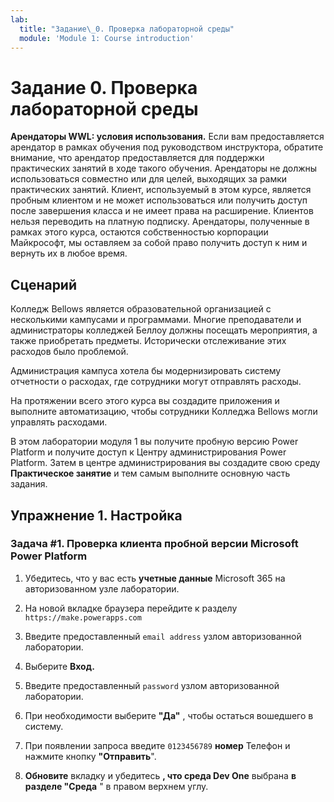 ```yaml
---
lab:
  title: "Задание\_0. Проверка лабораторной среды"
  module: 'Module 1: Course introduction'
---
```


# Задание 0. Проверка лабораторной среды

**Арендаторы WWL: условия использования.** Если вам предоставляется арендатор в рамках обучения под руководством инструктора, обратите внимание, что арендатор предоставляется для поддержки практических занятий в ходе такого обучения. Арендаторы не должны использоваться совместно или для целей, выходящих за рамки практических занятий. Клиент, используемый в этом курсе, является пробным клиентом и не может использоваться или получить доступ после завершения класса и не имеет права на расширение. Клиентов нельзя переводить на платную подписку. Арендаторы, полученные в рамках этого курса, остаются собственностью корпорации Майкрософт, мы оставляем за собой право получить доступ к ним и вернуть их в любое время. 

## Сценарий

Колледж Bellows является образовательной организацией с несколькими кампусами и программами. Многие преподаватели и администраторы колледжей Беллоу должны посещать мероприятия, а также приобретать предметы. Исторически отслеживание этих расходов было проблемой.

Администрация кампуса хотела бы модернизировать систему отчетности о расходах, где сотрудники могут отправлять расходы. 

На протяжении всего этого курса вы создадите приложения и выполните автоматизацию, чтобы сотрудники Колледжа Bellows могли управлять расходами.

В этом лаборатории модуля 1 вы получите пробную версию Power Platform и получите доступ к Центру администрирования Power Platform. Затем в центре администрирования вы создадите свою среду **Практическое занятие** и тем самым выполните основную часть задания.


## Упражнение 1. Настройка

### Задача #1. Проверка клиента пробной версии Microsoft Power Platform

1.  Убедитесь, что у вас есть **учетные данные** Microsoft 365 на авторизованном узле лаборатории. 

2.  На новой вкладке браузера перейдите к разделу `https://make.powerapps.com`

3.  Введите предоставленный `email address` узлом авторизованной лаборатории. 

4.  Выберите **Вход.** 

5.  Введите предоставленный `password` узлом авторизованной лаборатории. 

6.  При необходимости выберите **"Да"** , чтобы остаться вошедшего в систему.

7.  При появлении запроса введите `0123456789` **номер** Телефон и нажмите кнопку **"Отправить**".

8.  **Обновите** вкладку и убедитесь **, что среда Dev One** выбрана **в разделе "Среда** " в правом верхнем углу. 


